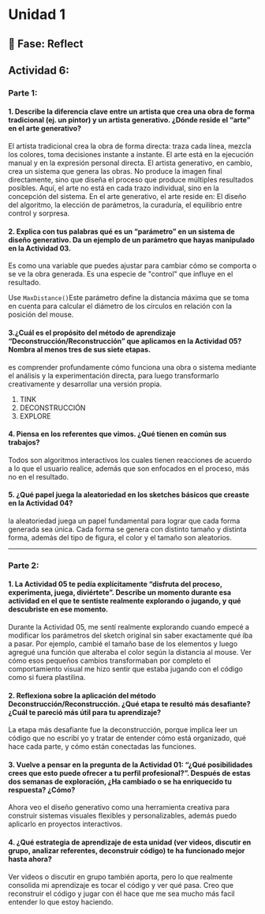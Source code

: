 # Unidad 1

## 🤔 Fase: Reflect

## Actividad 6:
### Parte 1:
#### 1. Describe la diferencia clave entre un artista que crea una obra de forma tradicional (ej. un pintor) y un artista generativo. ¿Dónde reside el “arte” en el arte generativo?
El artista tradicional crea la obra de forma directa: traza cada línea, mezcla los colores, toma decisiones instante a instante. El arte está en la ejecución manual y en la expresión personal directa. El artista generativo, en cambio, crea un sistema que genera las obras. No produce la imagen final directamente, sino que diseña el proceso que produce múltiples resultados posibles. Aquí, el arte no está en cada trazo individual, sino en la concepción del sistema.
En el arte generativo, el arte reside en: El diseño del algoritmo, la elección de parámetros, la curaduría, el equilibrio entre control y sorpresa.

#### 2. Explica con tus palabras qué es un “parámetro” en un sistema de diseño generativo. Da un ejemplo de un parámetro que hayas manipulado en la Actividad 03.
Es como una variable que puedes ajustar para cambiar cómo se comporta o se ve la obra generada. Es una especie de "control" que influye en el resultado.

Use `MaxDistance()`Este parámetro define la distancia máxima que se toma en cuenta para calcular el diámetro de los círculos en relación con la posición del mouse.

#### 3.¿Cuál es el propósito del método de aprendizaje “Deconstrucción/Reconstrucción” que aplicamos en la Actividad 05? Nombra al menos tres de sus siete etapas.
es comprender profundamente cómo funciona una obra o sistema mediante el análisis y la experimentación directa, para luego transformarlo creativamente y desarrollar una versión propia. 
1. TINK
2. DECONSTRUCCIÓN
3. EXPLORE

#### 4. Piensa en los referentes que vimos. ¿Qué tienen en común sus trabajos?
Todos son algoritmos interactivos los cuales tienen reacciones de acuerdo a lo que el usuario realice, además que son enfocados en el proceso, más no en el resultado.

#### 5. ¿Qué papel juega la aleatoriedad en los sketches básicos que creaste en la Actividad 04?
 la aleatoriedad juega un papel fundamental para lograr que cada forma generada sea única. Cada forma se genera con distinto tamaño y distinta forma, además del tipo de figura, el color y el tamaño son aleatorios.

---

### Parte 2:
#### 1. La Actividad 05 te pedía explícitamente “disfruta del proceso, experimenta, juega, diviértete”. Describe un momento durante esa actividad en el que te sentiste realmente explorando o jugando, y qué descubriste en ese momento.
Durante la Actividad 05, me sentí realmente explorando cuando empecé a modificar los parámetros del sketch original sin saber exactamente qué iba a pasar. Por ejemplo, cambié el tamaño base de los elementos y luego agregué una función que alteraba el color según la distancia al mouse. Ver cómo esos pequeños cambios transformaban por completo el comportamiento visual me hizo sentir que estaba jugando con el código como si fuera plastilina.

#### 2. Reflexiona sobre la aplicación del método Deconstrucción/Reconstrucción. ¿Qué etapa te resultó más desafiante? ¿Cuál te pareció más útil para tu aprendizaje?
La etapa más desafiante fue la deconstrucción, porque implica leer un código que no escribí yo y tratar de entender cómo está organizado, qué hace cada parte, y cómo están conectadas las funciones.

#### 3. Vuelve a pensar en la pregunta de la Actividad 01: “¿Qué posibilidades crees que esto puede ofrecer a tu perfil profesional?”. Después de estas dos semanas de exploración, ¿Ha cambiado o se ha enriquecido tu respuesta? ¿Cómo?
Ahora veo el diseño generativo como una herramienta creativa para construir sistemas visuales flexibles y personalizables, además puedo aplicarlo en proyectos interactivos.

#### 4. ¿Qué estrategia de aprendizaje de esta unidad (ver videos, discutir en grupo, analizar referentes, deconstruir código) te ha funcionado mejor hasta ahora?

Ver videos o discutir en grupo también aporta, pero lo que realmente consolida mi aprendizaje es tocar el código y ver qué pasa. Creo que reconstruir el código y jugar con él hace que me sea mucho más facil entender lo que estoy haciendo.
